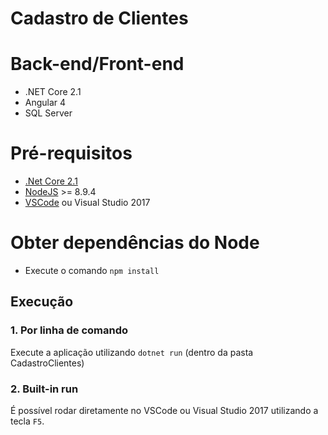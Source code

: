 # Cadastro de Clientes

# Back-end/Front-end
- .NET Core 2.1
- Angular 4
- SQL Server

# Pré-requisitos
 * [.Net Core 2.1](https://www.microsoft.com/net/download/windows)
 * [NodeJS](https://nodejs.org/) >= 8.9.4
 * [VSCode](https://code.visualstudio.com/) ou Visual Studio 2017
 
# Obter dependências do Node
 * Execute o comando `npm install`

## Execução

### 1. Por linha de comando
Execute a aplicação utilizando `dotnet run` (dentro da pasta CadastroClientes)
 
### 2. Built-in run
É possível rodar diretamente no VSCode ou Visual Studio 2017 utilizando a tecla `F5`.
